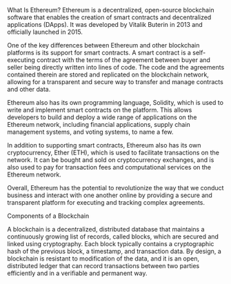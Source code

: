 What Is Ethereum?
Ethereum is a decentralized, open-source blockchain software that enables the creation of smart contracts and decentralized applications (DApps). It was developed by Vitalik Buterin in 2013 and officially launched in 2015.

One of the key differences between Ethereum and other blockchain platforms is its support for smart contracts. A smart contract is a self-executing contract with the terms of the agreement between buyer and seller being directly written into lines of code. The code and the agreements contained therein are stored and replicated on the blockchain network, allowing for a transparent and secure way to transfer and manage contracts and other data.

Ethereum also has its own programming language, Solidity, which is used to write and implement smart contracts on the platform. This allows developers to build and deploy a wide range of applications on the Ethereum network, including financial applications, supply chain management systems, and voting systems, to name a few.

In addition to supporting smart contracts, Ethereum also has its own cryptocurrency, Ether (ETH), which is used to facilitate transactions on the network. It can be bought and sold on cryptocurrency exchanges, and is also used to pay for transaction fees and computational services on the Ethereum network.

Overall, Ethereum has the potential to revolutionize the way that we conduct business and interact with one another online by providing a secure and transparent platform for executing and tracking complex agreements.

Components of a Blockchain

A blockchain is a decentralized, distributed database that maintains a continuously growing list of records, called blocks, which are secured and linked using cryptography. Each block typically contains a cryptographic hash of the previous block, a timestamp, and transaction data. By design, a blockchain is resistant to modification of the data, and it is an open, distributed ledger that can record transactions between two parties efficiently and in a verifiable and permanent way.
